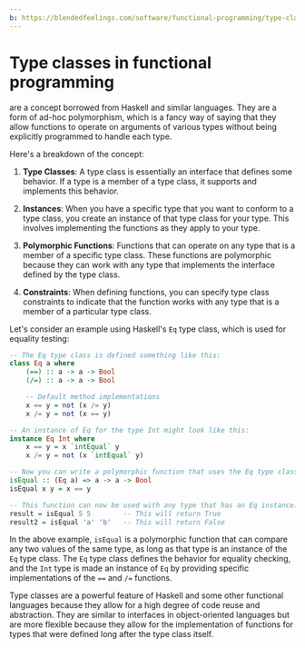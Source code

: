 ```yaml
---
b: https://blendedfeelings.com/software/functional-programming/type-classes.md
---
```


# Type classes in functional programming 
are a concept borrowed from Haskell and similar languages. They are a form of ad-hoc polymorphism, which is a fancy way of saying that they allow functions to operate on arguments of various types without being explicitly programmed to handle each type.

Here's a breakdown of the concept:

1. **Type Classes**: A type class is essentially an interface that defines some behavior. If a type is a member of a type class, it supports and implements this behavior.

2. **Instances**: When you have a specific type that you want to conform to a type class, you create an instance of that type class for your type. This involves implementing the functions as they apply to your type.

3. **Polymorphic Functions**: Functions that can operate on any type that is a member of a specific type class. These functions are polymorphic because they can work with any type that implements the interface defined by the type class.

4. **Constraints**: When defining functions, you can specify type class constraints to indicate that the function works with any type that is a member of a particular type class.

Let's consider an example using Haskell's `Eq` type class, which is used for equality testing:

```haskell
-- The Eq type class is defined something like this:
class Eq a where
    (==) :: a -> a -> Bool
    (/=) :: a -> a -> Bool

    -- Default method implementations
    x == y = not (x /= y)
    x /= y = not (x == y)

-- An instance of Eq for the type Int might look like this:
instance Eq Int where
    x == y = x `intEqual` y
    x /= y = not (x `intEqual` y)

-- Now you can write a polymorphic function that uses the Eq type class:
isEqual :: (Eq a) => a -> a -> Bool
isEqual x y = x == y

-- This function can now be used with any type that has an Eq instance:
result = isEqual 5 5        -- This will return True
result2 = isEqual 'a' 'b'   -- This will return False
```

In the above example, `isEqual` is a polymorphic function that can compare any two values of the same type, as long as that type is an instance of the `Eq` type class. The `Eq` type class defines the behavior for equality checking, and the `Int` type is made an instance of `Eq` by providing specific implementations of the `==` and `/=` functions.

Type classes are a powerful feature of Haskell and some other functional languages because they allow for a high degree of code reuse and abstraction. They are similar to interfaces in object-oriented languages but are more flexible because they allow for the implementation of functions for types that were defined long after the type class itself.